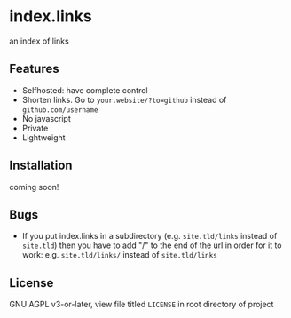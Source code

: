 # index.links

an index of links

## Features
- Selfhosted: have complete control
- Shorten links. Go to `your.website/?to=github` instead of `github.com/username`
- No javascript
- Private
- Lightweight

## Installation
coming soon!

## Bugs

- If you put index.links in a subdirectory (e.g. `site.tld/links` instead of `site.tld`) then you have to add "/" to the end of the url in order for it to work:
  e.g. `site.tld/links/` instead of `site.tld/links`


## License
GNU AGPL v3-or-later, view file titled `LICENSE` in root directory of project
